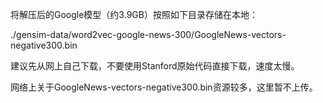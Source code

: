 将解压后的Google模型（约3.9GB）按照如下目录存储在本地：

./gensim-data/word2vec-google-news-300/GoogleNews-vectors-negative300.bin

建议先从网上自己下载，不要使用Stanford原始代码直接下载，速度太慢。

网络上关于GoogleNews-vectors-negative300.bin资源较多，这里暂不上传。